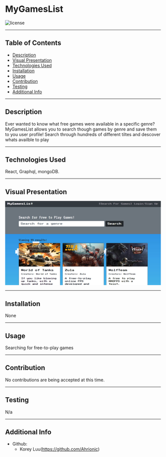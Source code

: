 # MyGamesList

  ![license](https://img.shields.io/badge/license-MIT-blue)

  ***
  ## Table of Contents
  - [Description](#description)
  - [Visual Presentation](#visual-presentation)
  - [Technologies Used](#technologies-used)
  - [Installation](#installation)
  - [Usage](#usage)
  - [Contribution](#contribution)
  - [Testing](#testing)
  - [Additional Info](#additional-info)

  ***
  ## Description
  Ever wanted to know what free games were available in a specific genre? MyGamesList allows you to search though games by genre and save them to you user profile! Search through hundreds of different tiltes and descover whats availble to play

  ***
  ## Technologies Used
  React, Graphql, mongoDB.

  ***
  ## Visual Presentation
  ![VisualPresentation](images/Screenshot_1.png)

  ***
  ## Installation
  None

  ***
  ## Usage
  Searching for free-to-play games

  ***
  ## Contribution
  No contributions are being accepted at this time.

  ***
  ## Testing
  N/a

  ***
  ## Additional Info
  - Github: 
      - Korey Luu(https://github.com/Ahrionic)

